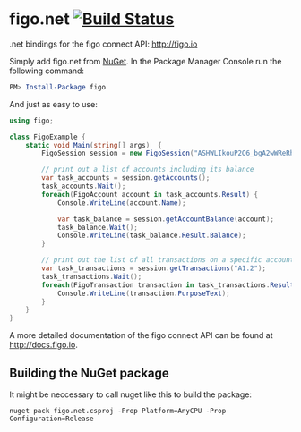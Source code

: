 figo.net [![Build Status](https://travis-ci.org/figo-connect/net-figo.png)](https://travis-ci.org/figo-connect/net-figo)
===========

.net bindings for the figo connect API: http://figo.io

Simply add figo.net from [NuGet](https://www.nuget.org/packages/figo). In the Package Manager Console run the following command:
```powershell
PM> Install-Package figo
```

And just as easy to use:
```csharp
using figo;

class FigoExample {
	static void Main(string[] args)  {
        FigoSession session = new FigoSession("ASHWLIkouP2O6_bgA2wWReRhletgWKHYjLqDaqb0LFfamim9RjexTo22ujRIP_cjLiRiSyQXyt2kM1eXU2XLFZQ0Hro15HikJQT_eNeT_9XQ");

		// print out a list of accounts including its balance
        var task_accounts = session.getAccounts();
        task_accounts.Wait();
        foreach(FigoAccount account in task_accounts.Result) {
            Console.WriteLine(account.Name);

            var task_balance = session.getAccountBalance(account);
            task_balance.Wait();
            Console.WriteLine(task_balance.Result.Balance);
		}

		// print out the list of all transactions on a specific account
        var task_transactions = session.getTransactions("A1.2");
        task_transactions.Wait();
		foreach(FigoTransaction transaction in task_transactions.Result) {
			Console.WriteLine(transaction.PurposeText);
		}
	}
}
```

A more detailed documentation of the figo connect API can be found at http://docs.figo.io.

Building the NuGet package
--------------------------

It might be neccessary to call nuget like this to build the package:
```
nuget pack figo.net.csproj -Prop Platform=AnyCPU -Prop Configuration=Release
```